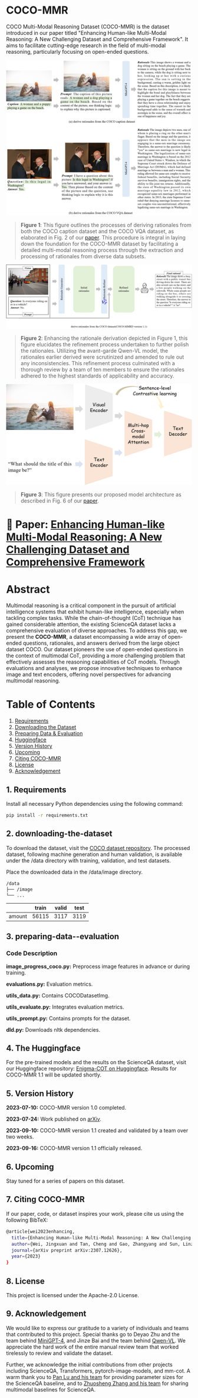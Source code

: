 # COCO-MMR

COCO Multi-Modal Reasoning Dataset (COCO-MMR) is the dataset introduced in our paper titled "Enhancing Human-like Multi-Modal Reasoning: A New Challenging Dataset and Comprehensive Framework". It aims to facilitate cutting-edge research in the field of multi-modal reasoning, particularly focusing on open-ended questions.

![COCO-MMR v1_1](./image/v1_0.png)
> **Figure 1**: This figure outlines the processes of deriving rationales from both the COCO caption dataset and the COCO VQA dataset, as elaborated in Fig. 2 of our [paper](https://arxiv.org/pdf/2307.12626.pdf). This procedure is integral in laying down the foundation for the COCO-MMR dataset by facilitating a detailed multi-modal reasoning process through the extraction and processing of rationales from diverse data subsets.

![COCO-MMR v1_2](./image/v1_1.png)
> **Figure 2**: Enhancing the rationale derivation depicted in Figure 1, this figure elucidates the refinement process undertaken to further polish the rationales. Utilizing the avant-garde Qwen-VL model, the rationales earlier derived were scrutinized and amended to rule out any inconsistencies. This refinement process culminated with a thorough review by a team of ten members to ensure the rationales adhered to the highest standards of applicability and accuracy.

![COCO-MMR v1_2](./image/model.png)
> **Figure 3**: This figure presents our proposed model architecture as described in Fig. 6 of our [paper](https://arxiv.org/pdf/2307.12626.pdf).


# 🔎 **Paper**: [Enhancing Human-like Multi-Modal Reasoning: A New Challenging Dataset and Comprehensive Framework](https://arxiv.org/abs/2307.12626)

# Abstract

Multimodal reasoning is a critical component in the pursuit of artificial intelligence systems that exhibit human-like intelligence, especially when tackling complex tasks. While the chain-of-thought (CoT) technique has gained considerable attention, the existing ScienceQA dataset lacks a comprehensive evaluation of diverse approaches. To address this gap, we present the **COCO-MMR**, a dataset encompassing a wide array of open-ended questions, rationales, and answers derived from the large object dataset COCO. Our dataset pioneers the use of open-ended questions in the context of multimodal CoT, providing a more challenging problem that effectively assesses the reasoning capabilities of CoT models. Through evaluations and analyses, we propose innovative techniques to enhance image and text encoders, offering novel perspectives for advancing multimodal reasoning.

# Table of Contents

1. [Requirements](#requirements)
2. [Downloading the Dataset](#downloading-the-dataset)
3. [Preparing Data & Evaluation](#preparing-data--evaluation)
4. [Huggingface](#Huggingface)
5. [Version History](#Version-History)
6. [Upcoming](#Upcoming)
7. [Citing COCO-MMR](#Citing-COCO-MMR)
8. [License](#License)
9. [Acknowledgement](#Acknowledgement)


## 1. Requirements

Install all necessary Python dependencies using the following command:

```bash
pip install -r requirements.txt
```

## 2. downloading-the-dataset

To download the dataset, visit the [COCO dataset repository](https://cocodataset.org/#home). The processed dataset, following machine generation and human validation, is available under the /data directory with training, validation, and test datasets.

Place the downloaded data in the /data/image directory.

    /data
    ├── /image
    └── ...

|       |train   | valid | test 
| ---   |  ----  | ----  | --- 
| amount |  56115 | 3117 | 3119

## 3. preparing-data--evaluation

### Code Description
**image_progress_coco.py:** Preprocess image features in advance or during training.

**evaluations.py:** Evaluation metrics.

**utils_data.py:** Contains COCODatasetImg.

**utils_evaluate.py:** Integrates evaluation metrics.

**utils_prompt.py:** Contains prompts for the dataset.

**dld.py:** Downloads nltk dependencies.

## 4. The Huggingface

For the pre-trained models and the results on the ScienceQA dataset, visit our Huggingface repository: [Enigma-COT on Huggingface](https://huggingface.co/weijingxuan/Enigma-COT). Results for COCO-MMR 1.1 will be updated shortly.


## 5. Version History

**2023-07-10:** COCO-MMR version 1.0 completed.

**2023-07-24:** Work published on [arXiv](https://arxiv.org/abs/2307.12626).

**2023-09-10:** COCO-MMR version 1.1 created and validated by a team over two weeks.

**2023-09-16:** COCO-MMR version 1.1 officially released.

## 6. Upcoming
Stay tuned for a series of papers on this dataset.

## 7. Citing COCO-MMR

If our paper, code, or dataset inspires your work, please cite us using the following BibTeX:
```bash
@article{wei2023enhancing,
  title={Enhancing Human-like Multi-Modal Reasoning: A New Challenging Dataset and Comprehensive Framework},
  author={Wei, Jingxuan and Tan, Cheng and Gao, Zhangyang and Sun, Linzhuang and Li, Siyuan and Yu, Bihui and Guo, Ruifeng and Li, Stan Z},
  journal={arXiv preprint arXiv:2307.12626},
  year={2023}
}
```

## 8. License

This project is licensed under the Apache-2.0 License.


## 9. Acknowledgement

We would like to express our gratitude to a variety of individuals and teams that contributed to this project. Special thanks go to Deyao Zhu and the team behind [MiniGPT-4](https://github.com/Vision-CAIR/MiniGPT-4), and Jinze Bai and the team behind [Qwen-VL](https://github.com/QwenLM/Qwen-VL). We appreciate the hard work of the entire manual review team that worked tirelessly to review and validate the dataset.

Further, we acknowledge the initial contributions from other projects including ScienceQA, Transformers, pytorch-image-models, and mm-cot. A warm thank you to [Pan Lu and his team](https://lupantech.github.io/) for providing parameter sizes for the ScienceQA baseline, and to [Zhuosheng Zhang and his team](https://github.com/amazon-science/mm-cot) for sharing multimodal baselines for ScienceQA. 

